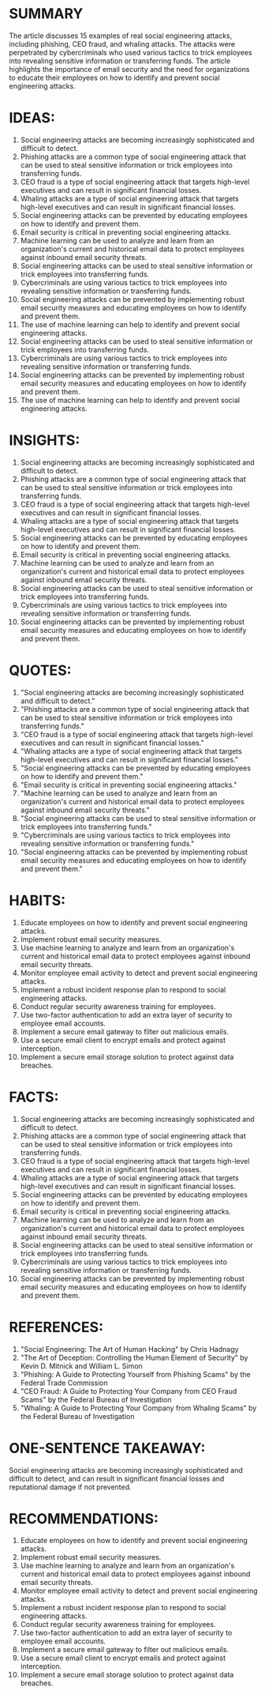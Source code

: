 # SUMMARY

The article discusses 15 examples of real social engineering attacks, including phishing, CEO fraud, and whaling attacks. The attacks were perpetrated by cybercriminals who used various tactics to trick employees into revealing sensitive information or transferring funds. The article highlights the importance of email security and the need for organizations to educate their employees on how to identify and prevent social engineering attacks.

# IDEAS:

1. Social engineering attacks are becoming increasingly sophisticated and difficult to detect.
2. Phishing attacks are a common type of social engineering attack that can be used to steal sensitive information or trick employees into transferring funds.
3. CEO fraud is a type of social engineering attack that targets high-level executives and can result in significant financial losses.
4. Whaling attacks are a type of social engineering attack that targets high-level executives and can result in significant financial losses.
5. Social engineering attacks can be prevented by educating employees on how to identify and prevent them.
6. Email security is critical in preventing social engineering attacks.
7. Machine learning can be used to analyze and learn from an organization's current and historical email data to protect employees against inbound email security threats.
8. Social engineering attacks can be used to steal sensitive information or trick employees into transferring funds.
9. Cybercriminals are using various tactics to trick employees into revealing sensitive information or transferring funds.
10. Social engineering attacks can be prevented by implementing robust email security measures and educating employees on how to identify and prevent them.
11. The use of machine learning can help to identify and prevent social engineering attacks.
12. Social engineering attacks can be used to steal sensitive information or trick employees into transferring funds.
13. Cybercriminals are using various tactics to trick employees into revealing sensitive information or transferring funds.
14. Social engineering attacks can be prevented by implementing robust email security measures and educating employees on how to identify and prevent them.
15. The use of machine learning can help to identify and prevent social engineering attacks.

# INSIGHTS:

1. Social engineering attacks are becoming increasingly sophisticated and difficult to detect.
2. Phishing attacks are a common type of social engineering attack that can be used to steal sensitive information or trick employees into transferring funds.
3. CEO fraud is a type of social engineering attack that targets high-level executives and can result in significant financial losses.
4. Whaling attacks are a type of social engineering attack that targets high-level executives and can result in significant financial losses.
5. Social engineering attacks can be prevented by educating employees on how to identify and prevent them.
6. Email security is critical in preventing social engineering attacks.
7. Machine learning can be used to analyze and learn from an organization's current and historical email data to protect employees against inbound email security threats.
8. Social engineering attacks can be used to steal sensitive information or trick employees into transferring funds.
9. Cybercriminals are using various tactics to trick employees into revealing sensitive information or transferring funds.
10. Social engineering attacks can be prevented by implementing robust email security measures and educating employees on how to identify and prevent them.

# QUOTES:

1. "Social engineering attacks are becoming increasingly sophisticated and difficult to detect."
2. "Phishing attacks are a common type of social engineering attack that can be used to steal sensitive information or trick employees into transferring funds."
3. "CEO fraud is a type of social engineering attack that targets high-level executives and can result in significant financial losses."
4. "Whaling attacks are a type of social engineering attack that targets high-level executives and can result in significant financial losses."
5. "Social engineering attacks can be prevented by educating employees on how to identify and prevent them."
6. "Email security is critical in preventing social engineering attacks."
7. "Machine learning can be used to analyze and learn from an organization's current and historical email data to protect employees against inbound email security threats."
8. "Social engineering attacks can be used to steal sensitive information or trick employees into transferring funds."
9. "Cybercriminals are using various tactics to trick employees into revealing sensitive information or transferring funds."
10. "Social engineering attacks can be prevented by implementing robust email security measures and educating employees on how to identify and prevent them."

# HABITS:

1. Educate employees on how to identify and prevent social engineering attacks.
2. Implement robust email security measures.
3. Use machine learning to analyze and learn from an organization's current and historical email data to protect employees against inbound email security threats.
4. Monitor employee email activity to detect and prevent social engineering attacks.
5. Implement a robust incident response plan to respond to social engineering attacks.
6. Conduct regular security awareness training for employees.
7. Use two-factor authentication to add an extra layer of security to employee email accounts.
8. Implement a secure email gateway to filter out malicious emails.
9. Use a secure email client to encrypt emails and protect against interception.
10. Implement a secure email storage solution to protect against data breaches.

# FACTS:

1. Social engineering attacks are becoming increasingly sophisticated and difficult to detect.
2. Phishing attacks are a common type of social engineering attack that can be used to steal sensitive information or trick employees into transferring funds.
3. CEO fraud is a type of social engineering attack that targets high-level executives and can result in significant financial losses.
4. Whaling attacks are a type of social engineering attack that targets high-level executives and can result in significant financial losses.
5. Social engineering attacks can be prevented by educating employees on how to identify and prevent them.
6. Email security is critical in preventing social engineering attacks.
7. Machine learning can be used to analyze and learn from an organization's current and historical email data to protect employees against inbound email security threats.
8. Social engineering attacks can be used to steal sensitive information or trick employees into transferring funds.
9. Cybercriminals are using various tactics to trick employees into revealing sensitive information or transferring funds.
10. Social engineering attacks can be prevented by implementing robust email security measures and educating employees on how to identify and prevent them.

# REFERENCES:

1. "Social Engineering: The Art of Human Hacking" by Chris Hadnagy
2. "The Art of Deception: Controlling the Human Element of Security" by Kevin D. Mitnick and William L. Simon
3. "Phishing: A Guide to Protecting Yourself from Phishing Scams" by the Federal Trade Commission
4. "CEO Fraud: A Guide to Protecting Your Company from CEO Fraud Scams" by the Federal Bureau of Investigation
5. "Whaling: A Guide to Protecting Your Company from Whaling Scams" by the Federal Bureau of Investigation

# ONE-SENTENCE TAKEAWAY:

Social engineering attacks are becoming increasingly sophisticated and difficult to detect, and can result in significant financial losses and reputational damage if not prevented.

# RECOMMENDATIONS:

1. Educate employees on how to identify and prevent social engineering attacks.
2. Implement robust email security measures.
3. Use machine learning to analyze and learn from an organization's current and historical email data to protect employees against inbound email security threats.
4. Monitor employee email activity to detect and prevent social engineering attacks.
5. Implement a robust incident response plan to respond to social engineering attacks.
6. Conduct regular security awareness training for employees.
7. Use two-factor authentication to add an extra layer of security to employee email accounts.
8. Implement a secure email gateway to filter out malicious emails.
9. Use a secure email client to encrypt emails and protect against interception.
10. Implement a secure email storage solution to protect against data breaches.
